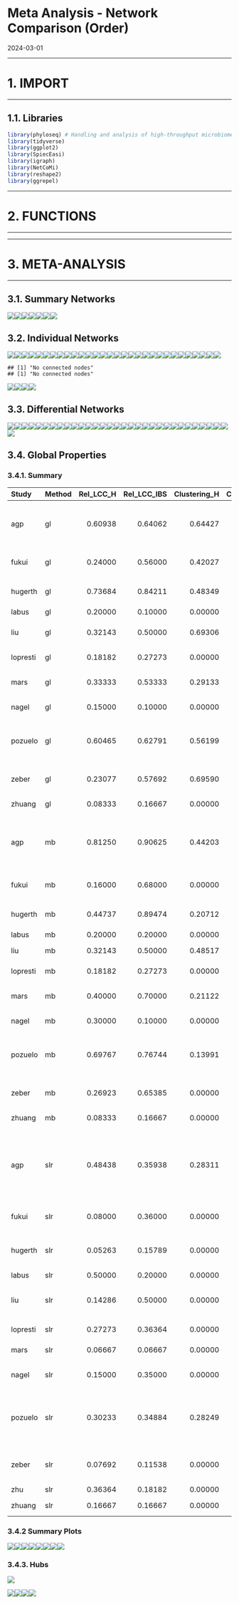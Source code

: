 Meta Analysis - Network Comparison (Order)
================
2024-03-01

------------------------------------------------------------------------

# 1. IMPORT

------------------------------------------------------------------------

## 1.1. Libraries

``` r
library(phyloseq) # Handling and analysis of high-throughput microbiome census data.
library(tidyverse)
library(ggplot2)
library(SpiecEasi)
library(igraph)
library(NetCoMi)
library(reshape2)
library(ggrepel)
```

------------------------------------------------------------------------

# 2. FUNCTIONS

------------------------------------------------------------------------

------------------------------------------------------------------------

# 3. META-ANALYSIS

------------------------------------------------------------------------

## 3.1. Summary Networks

![](../../../../outputs/network-comparison/Individual/plots/Order/meta-analysis-glasso-1.png)<!-- -->![](../../../../outputs/network-comparison/Individual/plots/Order/meta-analysis-glasso-2.png)<!-- -->![](../../../../outputs/network-comparison/Individual/plots/Order/meta-analysis-glasso-3.png)<!-- -->![](../../../../outputs/network-comparison/Individual/plots/Order/meta-analysis-glasso-4.png)<!-- -->![](../../../../outputs/network-comparison/Individual/plots/Order/meta-analysis-glasso-5.png)<!-- -->![](../../../../outputs/network-comparison/Individual/plots/Order/meta-analysis-glasso-6.png)<!-- -->![](../../../../outputs/network-comparison/Individual/plots/Order/meta-analysis-glasso-7.png)<!-- -->

## 3.2. Individual Networks

![](../../../../outputs/network-comparison/Individual/plots/Order/single-network-glasso-1.png)<!-- -->![](../../../../outputs/network-comparison/Individual/plots/Order/single-network-glasso-2.png)<!-- -->![](../../../../outputs/network-comparison/Individual/plots/Order/single-network-glasso-3.png)<!-- -->![](../../../../outputs/network-comparison/Individual/plots/Order/single-network-glasso-4.png)<!-- -->![](../../../../outputs/network-comparison/Individual/plots/Order/single-network-glasso-5.png)<!-- -->![](../../../../outputs/network-comparison/Individual/plots/Order/single-network-glasso-6.png)<!-- -->![](../../../../outputs/network-comparison/Individual/plots/Order/single-network-glasso-7.png)<!-- -->![](../../../../outputs/network-comparison/Individual/plots/Order/single-network-glasso-8.png)<!-- -->![](../../../../outputs/network-comparison/Individual/plots/Order/single-network-glasso-9.png)<!-- -->![](../../../../outputs/network-comparison/Individual/plots/Order/single-network-glasso-10.png)<!-- -->![](../../../../outputs/network-comparison/Individual/plots/Order/single-network-glasso-11.png)<!-- -->![](../../../../outputs/network-comparison/Individual/plots/Order/single-network-glasso-12.png)<!-- -->![](../../../../outputs/network-comparison/Individual/plots/Order/single-network-glasso-13.png)<!-- -->![](../../../../outputs/network-comparison/Individual/plots/Order/single-network-glasso-14.png)<!-- -->![](../../../../outputs/network-comparison/Individual/plots/Order/single-network-glasso-15.png)<!-- -->![](../../../../outputs/network-comparison/Individual/plots/Order/single-network-glasso-16.png)<!-- -->![](../../../../outputs/network-comparison/Individual/plots/Order/single-network-glasso-17.png)<!-- -->![](../../../../outputs/network-comparison/Individual/plots/Order/single-network-glasso-18.png)<!-- -->![](../../../../outputs/network-comparison/Individual/plots/Order/single-network-glasso-19.png)<!-- -->![](../../../../outputs/network-comparison/Individual/plots/Order/single-network-glasso-20.png)<!-- -->![](../../../../outputs/network-comparison/Individual/plots/Order/single-network-glasso-21.png)<!-- -->![](../../../../outputs/network-comparison/Individual/plots/Order/single-network-glasso-22.png)<!-- -->![](../../../../outputs/network-comparison/Individual/plots/Order/single-network-glasso-23.png)<!-- -->![](../../../../outputs/network-comparison/Individual/plots/Order/single-network-glasso-24.png)<!-- -->![](../../../../outputs/network-comparison/Individual/plots/Order/single-network-glasso-25.png)<!-- -->![](../../../../outputs/network-comparison/Individual/plots/Order/single-network-glasso-26.png)<!-- -->![](../../../../outputs/network-comparison/Individual/plots/Order/single-network-glasso-27.png)<!-- -->![](../../../../outputs/network-comparison/Individual/plots/Order/single-network-glasso-28.png)<!-- -->![](../../../../outputs/network-comparison/Individual/plots/Order/single-network-glasso-29.png)<!-- -->![](../../../../outputs/network-comparison/Individual/plots/Order/single-network-glasso-30.png)<!-- -->

    ## [1] "No connected nodes"
    ## [1] "No connected nodes"

![](../../../../outputs/network-comparison/Individual/plots/Order/single-network-glasso-31.png)<!-- -->![](../../../../outputs/network-comparison/Individual/plots/Order/single-network-glasso-32.png)<!-- -->![](../../../../outputs/network-comparison/Individual/plots/Order/single-network-glasso-33.png)<!-- -->![](../../../../outputs/network-comparison/Individual/plots/Order/single-network-glasso-34.png)<!-- -->

## 3.3. Differential Networks

![](../../../../outputs/network-comparison/Individual/plots/Order/dif-networks-1.png)<!-- -->![](../../../../outputs/network-comparison/Individual/plots/Order/dif-networks-2.png)<!-- -->![](../../../../outputs/network-comparison/Individual/plots/Order/dif-networks-3.png)<!-- -->![](../../../../outputs/network-comparison/Individual/plots/Order/dif-networks-4.png)<!-- -->![](../../../../outputs/network-comparison/Individual/plots/Order/dif-networks-5.png)<!-- -->![](../../../../outputs/network-comparison/Individual/plots/Order/dif-networks-6.png)<!-- -->![](../../../../outputs/network-comparison/Individual/plots/Order/dif-networks-7.png)<!-- -->![](../../../../outputs/network-comparison/Individual/plots/Order/dif-networks-8.png)<!-- -->![](../../../../outputs/network-comparison/Individual/plots/Order/dif-networks-9.png)<!-- -->![](../../../../outputs/network-comparison/Individual/plots/Order/dif-networks-10.png)<!-- -->![](../../../../outputs/network-comparison/Individual/plots/Order/dif-networks-11.png)<!-- -->![](../../../../outputs/network-comparison/Individual/plots/Order/dif-networks-12.png)<!-- -->![](../../../../outputs/network-comparison/Individual/plots/Order/dif-networks-13.png)<!-- -->![](../../../../outputs/network-comparison/Individual/plots/Order/dif-networks-14.png)<!-- -->![](../../../../outputs/network-comparison/Individual/plots/Order/dif-networks-15.png)<!-- -->![](../../../../outputs/network-comparison/Individual/plots/Order/dif-networks-16.png)<!-- -->![](../../../../outputs/network-comparison/Individual/plots/Order/dif-networks-17.png)<!-- -->![](../../../../outputs/network-comparison/Individual/plots/Order/dif-networks-18.png)<!-- -->![](../../../../outputs/network-comparison/Individual/plots/Order/dif-networks-19.png)<!-- -->![](../../../../outputs/network-comparison/Individual/plots/Order/dif-networks-20.png)<!-- -->![](../../../../outputs/network-comparison/Individual/plots/Order/dif-networks-21.png)<!-- -->![](../../../../outputs/network-comparison/Individual/plots/Order/dif-networks-22.png)<!-- -->![](../../../../outputs/network-comparison/Individual/plots/Order/dif-networks-23.png)<!-- -->![](../../../../outputs/network-comparison/Individual/plots/Order/dif-networks-24.png)<!-- -->![](../../../../outputs/network-comparison/Individual/plots/Order/dif-networks-25.png)<!-- -->![](../../../../outputs/network-comparison/Individual/plots/Order/dif-networks-26.png)<!-- -->![](../../../../outputs/network-comparison/Individual/plots/Order/dif-networks-27.png)<!-- -->![](../../../../outputs/network-comparison/Individual/plots/Order/dif-networks-28.png)<!-- -->![](../../../../outputs/network-comparison/Individual/plots/Order/dif-networks-29.png)<!-- -->![](../../../../outputs/network-comparison/Individual/plots/Order/dif-networks-30.png)<!-- -->![](../../../../outputs/network-comparison/Individual/plots/Order/dif-networks-31.png)<!-- -->![](../../../../outputs/network-comparison/Individual/plots/Order/dif-networks-32.png)<!-- -->

## 3.4. Global Properties

### 3.4.1. Summary

| Study | Method | Rel_LCC_H | Rel_LCC_IBS | Clustering_H | Clustering_IBS | Modularity_H | Modularity_IBS | Positive_Edges_H | Positive_Edges_IBS | Edge_Density_H | Edge_Density_IBS | Natural_Conn_H | Natural_Conn_IBS | Avg_Path_Length_H | Avg_Path_Length_IBS | Hubs_H | Hubs_IBS |
|:---|:---|---:|---:|---:|---:|---:|---:|---:|---:|---:|---:|---:|---:|---:|---:|:---|:---|
| agp | gl | 0.60938 | 0.64062 | 0.64427 | 0.71978 | 0.28320 | 0.41066 | 84.61538 | 84.61538 | 0.17544 | 0.17439 | 0.05133 | 0.04780 | 1.73572 | 1.70713 | 58_Alphaproteobacteria(C), 7_Bacilli(C), Cytophagales, Deinococcales, Gaiellales, Propionibacteriales, Thermales | 5_Gammaproteobacteria(C), 7_Bacilli(C), Cytophagales, Deinococcales, Gaiellales, Propionibacteriales, Rhodobacterales |
| fukui | gl | 0.24000 | 0.56000 | 0.42027 | 0.21060 | 0.20833 | 0.41992 | 33.33333 | 62.50000 | 0.40000 | 0.17582 | 0.25745 | 0.09829 | 1.39044 | 1.92779 | Bacteroidales, Christensenellales, Lachnospirales | Christensenellales, Clostridia UCG-014, Clostridia vadinBB60 group |
| hugerth | gl | 0.73684 | 0.84211 | 0.48349 | 0.42589 | 0.48262 | 0.41116 | 77.77778 | 52.56410 | 0.16667 | 0.15726 | 0.05348 | 0.04543 | 2.02165 | 1.72956 | 55_Clostridia(C), Eubacteriales, Flavobacteriales, Opitutales | 55_Clostridia(C), Clostridia UCG-014, Eubacteriales, RF39 |
| labus | gl | 0.20000 | 0.10000 | 0.00000 | 0.00000 | 0.00000 | 0.00000 | 0.00000 | 0.00000 | 1.00000 | 0.00000 | 0.79551 | 0.00000 | 0.71666 | 1.00000 |  |  |
| liu | gl | 0.32143 | 0.50000 | 0.69306 | 0.40900 | 0.14031 | 0.26125 | 50.00000 | 60.00000 | 0.38889 | 0.21978 | 0.16994 | 0.10113 | 1.22705 | 2.12501 | Christensenellales, RF39, Staphylococcales | Lachnospirales, Micrococcales, Pseudomonadales |
| lopresti | gl | 0.18182 | 0.27273 | 0.00000 | 0.00000 | 0.00000 | -0.12500 | 0.00000 | 0.00000 | 1.00000 | 0.66667 | 0.78735 | 0.55345 | 0.75820 | 0.95749 |  | Veillonellales-Selenomonadales |
| mars | gl | 0.33333 | 0.53333 | 0.29133 | 0.44726 | 0.37603 | 0.51875 | 63.63636 | 85.00000 | 0.24444 | 0.16667 | 0.14335 | 0.08554 | 1.68635 | 2.30686 | Bacteroidales, Lachnospirales, Oscillospirales | Corynebacteriales, Propionibacteriales, Staphylococcales |
| nagel | gl | 0.15000 | 0.10000 | 0.00000 | 0.00000 | -0.12500 | 0.00000 | 50.00000 | 100.00000 | 0.66667 | 1.00000 | 0.55684 | 0.80235 | 0.93526 | 0.68587 | Bifidobacteriales, Erysipelotrichales | Lactobacillales, Monoglobales |
| pozuelo | gl | 0.60465 | 0.62791 | 0.56199 | 0.58480 | 0.18515 | 0.14538 | 59.03614 | 55.43478 | 0.25538 | 0.26211 | 0.06622 | 0.06552 | 1.42159 | 1.41200 | 7_Bacilli(C), Burkholderiales, Campylobacterales, Corynebacteriales, Lachnospirales | 4_Bacteroidota(P), 7_Bacilli(C), Christensenellales, Corynebacteriales, Lachnospirales |
| zeber | gl | 0.23077 | 0.57692 | 0.69590 | 0.47317 | 0.11719 | 0.29395 | 50.00000 | 56.52174 | 0.53333 | 0.21905 | 0.26674 | 0.09414 | 1.08502 | 1.55463 | Bacteroidales, Clostridia vadinBB60 group, RF39 | Bacteroidales, Clostridia vadinBB60 group, Izemoplasmatales |
| zhuang | gl | 0.08333 | 0.16667 | 0.00000 | 0.00000 | 0.00000 | 0.00000 | 0.00000 | 0.00000 | 0.00000 | 1.00000 | 0.00000 | 0.78756 | 1.00000 | 0.75706 | , | Bifidobacteriales, Lactobacillales |
| agp | mb | 0.81250 | 0.90625 | 0.44203 | 0.35506 | 0.46549 | 0.53747 | 85.18519 | 87.50000 | 0.08145 | 0.07260 | 0.02637 | 0.02346 | 2.08147 | 2.34301 | 58_Alphaproteobacteria(C), 7_Bacilli(C), Christensenellales, Cytophagales, Deinococcales, Gaiellales, Propionibacteriales | 5_Gammaproteobacteria(C), 7_Bacilli(C), Cytophagales, Deinococcales, Gaiellales, Propionibacteriales, Rhodobacterales |
| fukui | mb | 0.16000 | 0.68000 | 0.00000 | 0.10144 | 0.16667 | 0.55190 | 33.33333 | 58.82353 | 0.50000 | 0.12500 | 0.40611 | 0.07761 | 1.19399 | 2.59024 | Bacteroidales, Christensenellales, Lachnospirales | Christensenellales, Clostridia UCG-014, Clostridia vadinBB60 group |
| hugerth | mb | 0.44737 | 0.89474 | 0.20712 | 0.33909 | 0.43079 | 0.47932 | 63.63636 | 64.40678 | 0.16176 | 0.10517 | 0.08012 | 0.03909 | 2.09171 | 2.04622 | Bacillales, Oscillospirales, Pseudomonadales, Staphylococcales | 55_Clostridia(C), Oscillospirales, RF39, Staphylococcales |
| labus | mb | 0.20000 | 0.20000 | 0.00000 | 0.00000 | 0.00000 | 0.00000 | 0.00000 | 0.00000 | 1.00000 | 1.00000 | 0.79432 | 0.79450 | 0.72236 | 0.72150 |  |  |
| liu | mb | 0.32143 | 0.50000 | 0.48517 | 0.25689 | 0.31405 | 0.41016 | 54.54545 | 62.50000 | 0.30556 | 0.17582 | 0.16334 | 0.09787 | 1.39837 | 2.35175 | Christensenellales, RF39, Staphylococcales | Chloroplast, Micrococcales, Oscillospirales |
| lopresti | mb | 0.18182 | 0.27273 | 0.00000 | 0.00000 | 0.00000 | -0.12500 | 0.00000 | 0.00000 | 1.00000 | 0.66667 | 0.78391 | 0.55266 | 0.77791 | 0.96319 |  | Veillonellales-Selenomonadales |
| mars | mb | 0.40000 | 0.70000 | 0.21122 | 0.31035 | 0.42899 | 0.57899 | 61.53846 | 70.83333 | 0.19697 | 0.11429 | 0.11630 | 0.06208 | 1.76398 | 2.71911 | Oscillospirales, Rhizobiales, Staphylococcales | Corynebacteriales, Oscillospirales, Staphylococcales |
| nagel | mb | 0.30000 | 0.10000 | 0.00000 | 0.00000 | 0.22000 | 0.00000 | 40.00000 | 100.00000 | 0.33333 | 1.00000 | 0.25539 | 0.80573 | 1.31205 | 0.67163 | Burkholderiales, Erysipelotrichales | Lactobacillales, Monoglobales |
| pozuelo | mb | 0.69767 | 0.76744 | 0.13991 | 0.26037 | 0.31266 | 0.33313 | 66.07143 | 56.25000 | 0.12874 | 0.12121 | 0.04492 | 0.04094 | 1.77808 | 1.87849 | 4_Bacteroidota(P), 7_Bacilli(C), Campylobacterales, Corynebacteriales, Lachnospirales | 4_Bacteroidota(P), Corynebacteriales, Lachnospirales, RF39, Victivallales |
| zeber | mb | 0.26923 | 0.65385 | 0.00000 | 0.27365 | 0.31944 | 0.44460 | 50.00000 | 57.89474 | 0.28571 | 0.13971 | 0.21201 | 0.07832 | 1.42852 | 1.83930 | Bacteroidales, Clostridia vadinBB60 group, Izemoplasmatales | Clostridia vadinBB60 group, Izemoplasmatales, Opitutales |
| zhuang | mb | 0.08333 | 0.16667 | 0.00000 | 0.00000 | 0.00000 | 0.00000 | 0.00000 | 0.00000 | 0.00000 | 1.00000 | 0.00000 | 0.78129 | 1.00000 | 0.79421 | , | Bifidobacteriales, Lactobacillales |
| agp | slr | 0.48438 | 0.35938 | 0.28311 | 0.42827 | 0.28338 | 0.43077 | 69.01408 | 76.74419 | 0.15269 | 0.16996 | 0.04529 | 0.05978 | 1.77857 | 1.75215 | Bifidobacteriales, Burkholderiales, Enterobacterales, Gastranaerophilales, Pseudomonadales, Veillonellales-Selenomonadales, Verrucomicrobiales | Acidaminococcales, Bifidobacteriales, Burkholderiales, Clostridiales, RF39, Rhodospirillales, Veillonellales-Selenomonadales |
| fukui | slr | 0.08000 | 0.36000 | 0.00000 | 0.43347 | 0.00000 | 0.40123 | 0.00000 | 66.66667 | 1.00000 | 0.25000 | 0.79049 | 0.16029 | 0.74148 | 1.65532 | Christensenellales, Fusobacteriales, | Acidaminococcales, Burkholderiales, Enterobacterales |
| hugerth | slr | 0.05263 | 0.15789 | 0.00000 | 0.71582 | 0.00000 | 0.07143 | 100.00000 | 57.14286 | 1.00000 | 0.46667 | 0.79831 | 0.26327 | 0.70370 | 1.08188 | Christensenellales, Clostridia UCG-014, , | Christensenellales, Enterobacterales, Lactobacillales, Verrucomicrobiales |
| labus | slr | 0.50000 | 0.20000 | 0.00000 | 0.00000 | 0.21875 | 0.00000 | 25.00000 | 100.00000 | 0.40000 | 1.00000 | 0.31490 | 0.79833 | 1.41371 | 0.70358 | Erysipelotrichales |  |
| liu | slr | 0.14286 | 0.50000 | 0.00000 | 0.07737 | -0.05556 | 0.38927 | 66.66667 | 41.17647 | 0.50000 | 0.18681 | 0.41226 | 0.09758 | 1.01719 | 1.79458 | Christensenellales, Clostridia UCG-014, RF39 | Burkholderiales, Enterobacterales, Veillonellales-Selenomonadales |
| lopresti | slr | 0.27273 | 0.36364 | 0.00000 | 0.00000 | -0.12500 | -0.05556 | 0.00000 | 33.33333 | 0.66667 | 0.50000 | 0.54701 | 0.40465 | 1.00648 | 1.08293 | Enterobacterales | Veillonellales-Selenomonadales |
| mars | slr | 0.06667 | 0.06667 | 0.00000 | 0.00000 | 0.00000 | 0.00000 | 100.00000 | 100.00000 | 1.00000 | 1.00000 | 0.80088 | 0.79934 | 0.69221 | 0.69904 | Bifidobacteriales, Clostridia UCG-014 | Gastranaerophilales, Rhodospirillales |
| nagel | slr | 0.15000 | 0.35000 | 0.00000 | 0.00000 | -0.12500 | 0.29167 | 100.00000 | 50.00000 | 0.66667 | 0.28571 | 0.55814 | 0.21262 | 0.92625 | 1.49181 | Clostridiales, Peptostreptococcales-Tissierellales | Veillonellales-Selenomonadales, Verrucomicrobiales |
| pozuelo | slr | 0.30233 | 0.34884 | 0.28249 | 0.43360 | 0.33934 | 0.35728 | 52.63158 | 56.52174 | 0.24359 | 0.21905 | 0.10818 | 0.09262 | 1.59716 | 1.69572 | Acidaminococcales, Clostridia UCG-014, Enterobacterales, Rhodospirillales, Veillonellales-Selenomonadales | Bifidobacteriales, Clostridia UCG-014, Clostridiales, Gastranaerophilales, Rhodospirillales |
| zeber | slr | 0.07692 | 0.11538 | 0.00000 | 0.00000 | 0.00000 | -0.12500 | 100.00000 | 0.00000 | 1.00000 | 0.66667 | 0.79843 | 0.55508 | 0.70315 | 0.94628 | Christensenellales, Rhodospirillales, | Bifidobacteriales, Peptostreptococcales-Tissierellales, Rhodospirillales |
| zhu | slr | 0.36364 | 0.18182 | 0.00000 | 0.00000 | 0.16667 | 0.00000 | 66.66667 | 0.00000 | 0.50000 | 1.00000 | 0.40697 | 0.78565 | 1.17655 | 0.76779 | Monoglobales |  |
| zhuang | slr | 0.16667 | 0.16667 | 0.00000 | 0.00000 | 0.00000 | 0.00000 | 100.00000 | 0.00000 | 1.00000 | 1.00000 | 0.79805 | 0.79688 | 0.70487 | 0.71022 | Acidaminococcales, Fusobacteriales | Acidaminococcales, Fusobacteriales |

### 3.4.2 Summary Plots

![](../../../../outputs/network-comparison/Individual/plots/Order/global-prop-mb-1.png)<!-- -->![](../../../../outputs/network-comparison/Individual/plots/Order/global-prop-mb-2.png)<!-- -->![](../../../../outputs/network-comparison/Individual/plots/Order/global-prop-mb-3.png)<!-- -->![](../../../../outputs/network-comparison/Individual/plots/Order/global-prop-mb-4.png)<!-- -->![](../../../../outputs/network-comparison/Individual/plots/Order/global-prop-mb-5.png)<!-- -->![](../../../../outputs/network-comparison/Individual/plots/Order/global-prop-mb-6.png)<!-- -->![](../../../../outputs/network-comparison/Individual/plots/Order/global-prop-mb-7.png)<!-- -->![](../../../../outputs/network-comparison/Individual/plots/Order/global-prop-mb-8.png)<!-- -->

### 3.4.3. Hubs

![](../../../../outputs/network-comparison/Individual/plots/Order/global-prop-slr-1.png)<!-- -->

![](../../../../outputs/network-comparison/Individual/plots/Order/heatmaps-1.png)<!-- -->![](../../../../outputs/network-comparison/Individual/plots/Order/heatmaps-2.png)<!-- -->![](../../../../outputs/network-comparison/Individual/plots/Order/heatmaps-3.png)<!-- -->![](../../../../outputs/network-comparison/Individual/plots/Order/heatmaps-4.png)<!-- -->
